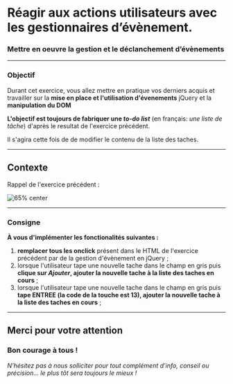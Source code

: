 <!-- footer: Copyright 2017 © Glenn ROLLAND – Reproduction interdite -->
<!-- page_number : true -->

<link rel="stylesheet" href="../../assets/style.css" />

# Réagir aux actions utilisateurs avec les gestionnaires d’évènement.

### Mettre en oeuvre la gestion et le déclanchement d’évènements

<!-- 05/07 TD -->

----

### Objectif

Durant cet exercice, vous allez mettre en pratique vos derniers acquis et  travailler sur la __mise en place et l'utilisation d'évenements__ jQuery et la __manipulation du DOM__

__L'objectif est toujours de fabriquer une _to-do list___ (en français: _une liste de tâche_) d'après le resultat de l'exercice précédent.

Il s'agira cette fois de de modifier le contenu de la liste des taches.

----

## Contexte

Rappel de l'exercice précédent :

![65% center](images/enonce_structure_html.png?b)

----

### Consigne

__À vous d'implémenter les fonctionalités suivantes :__ 

1. __remplacer tous les onclick__ présent dans le HTML de l'exercice précédent par de la gestion d'évènement en jQuery ;
2. lorsque l'utilisateur tape une nouvelle tache dans le champ en gris puis __clique sur _Ajouter_, ajouter la nouvelle tache à la liste des taches en cours__ ;
3. lorsque l'utilisateur tape une nouvelle tache dans le champ en gris puis __tape ENTREE (la code de la touche est 13), ajouter la nouvelle tache à la liste des taches en cours__ ;

----

<!---

## Contraintes

Pas de contraintes :wink:

-->

<!----

## Déroulement

---->

## Merci pour votre attention

### Bon courage à tous ! 

_N’hésitez pas à nous solliciter pour tout complément d’info, conseil ou précision… le plus tôt sera toujours le mieux !_

